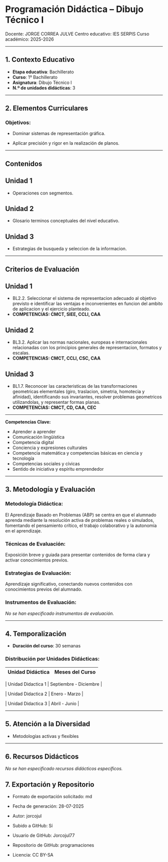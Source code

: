 # Programación Didáctica – Dibujo Técnico I

Docente: JORGE CORREA JULVE
Centro educativo: IES SERPIS
Curso académico: 2025-2026

---

## 1. Contexto Educativo

- **Etapa educativa**: Bachillerato
- **Curso**: 1º Bachillerato
- **Asignatura**: Dibujo Técnico I
- **N.º de unidades didácticas**: 3

---

## 2. Elementos Curriculares

### Objetivos:



* Dominar sistemas de representación gráfica.

* Aplicar precisión y rigor en la realización de planos.



---

## Contenidos

## Unidad 1
- Operaciones con segmentos.
## Unidad 2
- Glosario terminos conceptuales del nivel educativo.
## Unidad 3
- Estrategias de busqueda y seleccion de la informacion.


---

## Criterios de Evaluación

## Unidad 1
- BL2.2. Seleccionar el sistema de representacion adecuado al objetivo previsto e identificar las ventajas e inconvenientes en funcion del ambito de aplicacion y el ejercicio planteado.
- **COMPETENCIAS: CMCT, SIEE, CCLI, CAA**
## Unidad 2
- BL3.2. Aplicar las normas nacionales, europeas e internacionales relacionadas con los principios generales de representacion, formatos y escalas.
- **COMPETENCIAS: CMCT, CCLI, CSC, CAA**
## Unidad 3
- BL1.7. Reconocer las caracteristicas de las transformaciones geometricas elementales (giro, traslacion, simetria, homotecia y afinidad), identificando sus invariantes, resolver problemas geometricos utilizandolas, y representar formas planas.
- **COMPETENCIAS: CMCT, CD, CAA, CEC**


---

**Competencias Clave:** 
<ul>

<li>Aprender a aprender</li>

<li>Comunicación lingüística</li>

<li>Competencia digital</li>

<li>Conciencia y expresiones culturales</li>

<li>Competencia matemática y competencias básicas en ciencia y tecnología</li>

<li>Competencias sociales y cívicas</li>

<li>Sentido de iniciativa y espíritu emprendedor</li>

</ul>


---

## 3. Metodología y Evaluación

### Metodología Didáctica:

El Aprendizaje Basado en Problemas (ABP) se centra en que el alumnado aprenda mediante la resolución activa de problemas reales o simulados, fomentando el pensamiento crítico, el trabajo colaborativo y la autonomía en el aprendizaje.


### Técnicas de Evaluación:

Exposición breve y guiada para presentar contenidos de forma clara y activar conocimientos previos.


### Estrategias de Evaluación:

Aprendizaje significativo, conectando nuevos contenidos con conocimientos previos del alumnado.


### Instrumentos de Evaluación:

_No se han especificado instrumentos de evaluación._


---

## 4. Temporalización

- **Duración del curso**: 30 semanas

### **Distribución por Unidades Didácticas:**


| Unidad Didáctica | Meses del Curso |
|------------------|-----------------| 


| Unidad Didactica 1 | Septiembre - Diciembre |

| Unidad Didactica 2 | Enero - Marzo |

| Unidad Didactica 3 | Abril - Junio |



---

## 5. Atención a la Diversidad



* Metodologías activas y flexibles



---

## 6. Recursos Didácticos


_No se han especificado recursos didácticos específicos._

## 7. Exportación y Repositorio

- Formato de exportación solicitado: md
- Fecha de generación: 28-07-2025
- Autor: jorcojul


- Subido a GitHub: Sí
- Usuario de GitHub: Jorcojul77
- Repositorio de GitHub: programaciones

- Licencia: CC BY-SA


